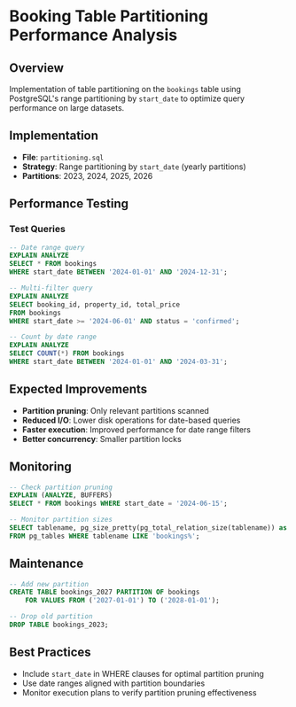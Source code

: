 # Booking Table Partitioning Performance Analysis

## Overview
Implementation of table partitioning on the `bookings` table using PostgreSQL's range partitioning by `start_date` to optimize query performance on large datasets.

## Implementation
- **File**: `partitioning.sql`
- **Strategy**: Range partitioning by `start_date` (yearly partitions)
- **Partitions**: 2023, 2024, 2025, 2026

## Performance Testing

### Test Queries
```sql
-- Date range query
EXPLAIN ANALYZE
SELECT * FROM bookings 
WHERE start_date BETWEEN '2024-01-01' AND '2024-12-31';

-- Multi-filter query
EXPLAIN ANALYZE
SELECT booking_id, property_id, total_price 
FROM bookings 
WHERE start_date >= '2024-06-01' AND status = 'confirmed';

-- Count by date range
EXPLAIN ANALYZE
SELECT COUNT(*) FROM bookings 
WHERE start_date BETWEEN '2024-01-01' AND '2024-03-31';
```

## Expected Improvements
- **Partition pruning**: Only relevant partitions scanned
- **Reduced I/O**: Lower disk operations for date-based queries
- **Faster execution**: Improved performance for date range filters
- **Better concurrency**: Smaller partition locks

## Monitoring
```sql
-- Check partition pruning
EXPLAIN (ANALYZE, BUFFERS) 
SELECT * FROM bookings WHERE start_date = '2024-06-15';

-- Monitor partition sizes
SELECT tablename, pg_size_pretty(pg_total_relation_size(tablename)) as size
FROM pg_tables WHERE tablename LIKE 'bookings%';
```

## Maintenance
```sql
-- Add new partition
CREATE TABLE bookings_2027 PARTITION OF bookings
    FOR VALUES FROM ('2027-01-01') TO ('2028-01-01');

-- Drop old partition
DROP TABLE bookings_2023;
```

## Best Practices
- Include `start_date` in WHERE clauses for optimal partition pruning
- Use date ranges aligned with partition boundaries
- Monitor execution plans to verify partition pruning effectiveness